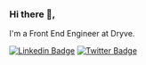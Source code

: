 
### Hi there 👋,

I'm a Front End Engineer at Dryve.

[![Linkedin Badge](https://img.shields.io/badge/-Vinicius%20Vicentini-0065ff?style=flat-square&labelColor=0065ff&logo=linkedin&logoColor=white&link=https://www.linkedin.com/in/viniciushvc/)](https://www.linkedin.com/in/viniciushvc/)
[![Twitter Badge](https://img.shields.io/badge/-@viniciushvc-0065ff?style=flat-square&labelColor=0065ff&logo=twitter&logoColor=white)](https://twitter.com/viniciushvc)


<!--
**viniciushvc/viniciushvc** is a ✨ _special_ ✨ repository because its `README.md` (this file) appears on your GitHub profile.

Here are some ideas to get you started:

- 🔭 I’m currently working on ...
- 🌱 I’m currently learning ...
- 👯 I’m looking to collaborate on ...
- 🤔 I’m looking for help with ...
- 💬 Ask me about ...
- 📫 How to reach me: ...
- 😄 Pronouns: ...
- ⚡ Fun fact: ...
-->
